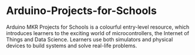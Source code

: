 # Arduino-Projects-for-Schools
Arduino MKR Projects for Schools is a colourful entry-level resource, which introduces learners to the exciting world of microcontrollers, the Internet of Things and Data Science. Learners use both simulators and physical devices to build systems and solve real-life problems.
